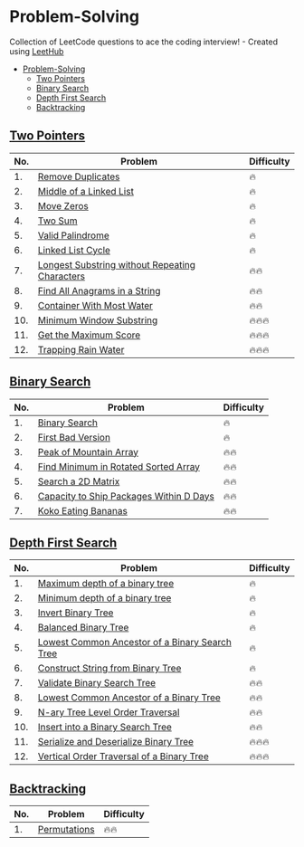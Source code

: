 # Problem-Solving
Collection of LeetCode questions to ace the coding interview! - Created using [LeetHub](https://github.com/QasimWani/LeetHub)

- [Problem-Solving](#problem-solving)
  - [Two Pointers](#two-pointers)
  - [Binary Search](#binary-search)
  - [Depth First Search](#depth-first-search)
  - [Backtracking](#backtracking)


## [Two Pointers](https://github.com/kk5190/Problem-Solving/tree/main/Two%20Pointers)

| No. | Problem      | Difficulty |
| --- | ----------- | ----------- |
| 1.  | [Remove Duplicates](https://github.com/kk5190/Problem-Solving/tree/main/Two%20Pointers/26-remove-duplicates-from-sorted-array) | :fire: |
| 2.  | [Middle of a Linked List](https://github.com/kk5190/Problem-Solving/tree/main/Two%20Pointers/876-middle-of-the-linked-list) | :fire: |
| 3.  | [Move Zeros](https://github.com/kk5190/Problem-Solving/tree/main/Two%20Pointers/283-move-zeroes) | :fire: |
| 4.  | [Two Sum](https://github.com/kk5190/Problem-Solving/tree/main/Two%20Pointers/1-two-sum) | :fire: |
| 5.  | [Valid Palindrome](https://github.com/kk5190/Problem-Solving/tree/main/Two%20Pointers/125-valid-palindrome) | :fire: |
| 6.  | [Linked List Cycle](https://github.com/kk5190/Problem-Solving/tree/main/Two%20Pointers/141-linked-list-cycle) | :fire: |
| 7.  | [Longest Substring without Repeating Characters](https://github.com/kk5190/Problem-Solving/tree/main/Two%20Pointers/3-longest-substring-without-repeating-characters) | :fire::fire: |
| 8.  | [Find All Anagrams in a String](https://github.com/kk5190/Problem-Solving/tree/main/Two%20Pointers/438-find-all-anagrams-in-a-string) | :fire::fire: |
| 9.  | [Container With Most Water](https://github.com/kk5190/Problem-Solving/tree/main/Two%20Pointers/11-container-with-most-water) | :fire::fire: |
| 10. | [Minimum Window Substring](https://github.com/kk5190/Problem-Solving/tree/main/Two%20Pointers/76-minimum-window-substring) | :fire::fire::fire: |
| 11. | [Get the Maximum Score](https://github.com/kk5190/Problem-Solving/tree/main/Two%20Pointers/1537-get-the-maximum-score) | :fire::fire::fire: |
| 12. | [Trapping Rain Water](https://github.com/kk5190/Problem-Solving/tree/main/Two%20Pointers/42-trapping-rain-water) | :fire::fire::fire: |


## [Binary Search](https://github.com/kk5190/Problem-Solving/tree/main/Binary%20Search)

| No. | Problem      | Difficulty |
| --- | ----------- | ----------- |
| 1.  |[Binary Search](https://github.com/kk5190/Problem-Solving/tree/main/Binary%20Search/704-binary-search)|:fire:|
| 2.  |[First Bad Version](https://github.com/kk5190/Problem-Solving/tree/main/Binary%20Search/278-first-bad-version)|:fire:|
| 3.  |[Peak of Mountain Array](https://github.com/kk5190/Problem-Solving/tree/main/Binary%20Search/852-peak-index-in-a-mountain-array)|:fire::fire:|
| 4.  |[Find Minimum in Rotated Sorted Array](https://github.com/kk5190/Problem-Solving/tree/main/Binary%20Search/153-find-minimum-in-rotated-sorted-array)|:fire::fire:|
| 5.  |[Search a 2D Matrix](https://github.com/kk5190/Problem-Solving/tree/main/Binary%20Search/74-search-a-2d-matrix)|:fire::fire:|
| 6.  |[Capacity to Ship Packages Within D Days](https://github.com/kk5190/Problem-Solving/tree/main/Binary%20Search/1011-capacity-to-ship-packages-within-d-days)|:fire::fire:|
| 7.  |[Koko Eating Bananas](https://github.com/kk5190/Problem-Solving/tree/main/Binary%20Search/875-koko-eating-bananas)|:fire::fire:|

## [Depth First Search](https://github.com/kk5190/Problem-Solving/tree/main/Depth%20First%20Search)

| No. | Problem      | Difficulty |
| --- | ----------- | ----------- |
| 1.  | [Maximum depth of a binary tree](https://github.com/kk5190/Problem-Solving/tree/main/Depth%20First%20Search/104-maximum-depth-of-binary-tree)|:fire:|
| 2.  | [Minimum depth of a binary tree](https://github.com/kk5190/Problem-Solving/tree/main/Depth%20First%20Search/111-minimum-depth-of-binary-tree)|:fire:|
| 3.  | [Invert Binary Tree](https://github.com/kk5190/Problem-Solving/tree/main/Depth%20First%20Search/226-invert-binary-tree) |:fire:|
| 4.  | [Balanced Binary Tree](https://github.com/kk5190/Problem-Solving/tree/main/Depth%20First%20Search/110-balanced-binary-tree) |:fire:|
| 5.  | [Lowest Common Ancestor of a Binary Search Tree ](https://github.com/kk5190/Problem-Solving/tree/main/Depth%20First%20Search/235-lowest-common-ancestor-of-a-binary-search-tree) |:fire:|
| 6.  | [Construct String from Binary Tree ](https://github.com/kk5190/Problem-Solving/tree/main/Depth%20First%20Search/606-construct-string-from-binary-tree) |:fire:|
| 7.  | [Validate Binary Search Tree ](https://github.com/kk5190/Problem-Solving/tree/main/Depth%20First%20Search/98-validate-binary-search-tree) |:fire::fire:|
| 8.  | [Lowest Common Ancestor of a Binary Tree ](https://github.com/kk5190/Problem-Solving/tree/main/Depth%20First%20Search/236-lowest-common-ancestor-of-a-binary-tree) |:fire::fire:|
| 9.  | [N-ary Tree Level Order Traversal ](https://github.com/kk5190/Problem-Solving/tree/main/Depth%20First%20Search/429-n-ary-tree-level-order-traversal) |:fire::fire:|
| 10. | [Insert into a Binary Search Tree ](https://github.com/kk5190/Problem-Solving/tree/main/Depth%20First%20Search/701-insert-into-a-binary-search-tree) |:fire::fire:|
| 11. | [Serialize and Deserialize Binary Tree ](https://github.com/kk5190/Problem-Solving/tree/main/Depth%20First%20Search/297-serialize-and-deserialize-binary-tree) |:fire::fire::fire:|
| 12. | [Vertical Order Traversal of a Binary Tree ](https://github.com/kk5190/Problem-Solving/tree/main/Depth%20First%20Search/987-vertical-order-traversal-of-a-binary-tree) |:fire::fire::fire:|


## [Backtracking](https://github.com/kk5190/Problem-Solving/tree/main/Backtracking)

| No. | Problem      | Difficulty |
| --- | ----------- | ----------- |
| 1.  | [Permutations](https://github.com/kk5190/Problem-Solving/tree/main/Backtracking/46-permutations)|:fire::fire:|





